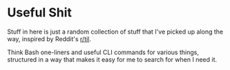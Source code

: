 # Useful Shit

Stuff in here is just a random collection of stuff that I've picked up along
the way, inspired by Reddit's [r/til](https://www.reddit.com/r/todayilearned).

Think Bash one-liners and useful CLI commands for various things, structured in
a way that makes it easy for me to search for when I need it.
